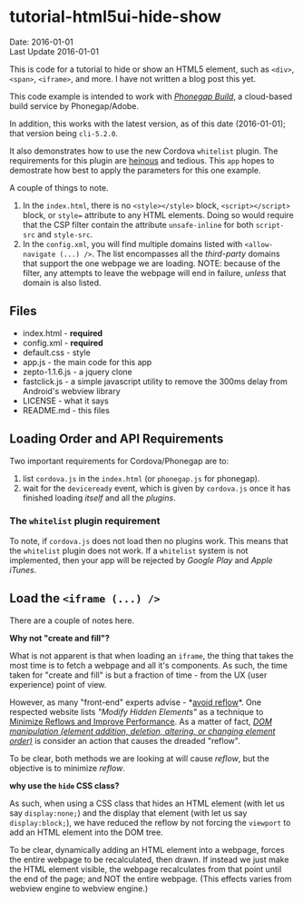 # tutorial-html5ui-hide-show #
Date: 2016-01-01<br>
Last Update 2016-01-01

This is code for a tutorial to hide or show an HTML5 element, such as `<div>`, `<span>`, `<iframe>`, and more. I have not written a blog post this yet.

This code example is intended to work with [*Phonegap Build*](https://build.phonegap.com/), a cloud-based build service by Phonegap/Adobe.

In addition, this works with the latest version, as of this date (2016-01-01); that version being `cli-5.2.0`.

It also demonstrates how to use the new Cordova `whitelist` plugin. The requirements for this plugin are [heinous](https://en.wiktionary.org/wiki/heinous#Adjective) and tedious. This `app` hopes to demostrate how best to apply the parameters for this one example.

A couple of things to note. 

1. In the `index.html`, there is no `<style></style>` block, `<script></script>` block, or `style=` attribute to any HTML elements. Doing so would require that the CSP filter contain the attribute `unsafe-inline` for both `script-src` and `style-src`.
2. In the `config.xml`, you will find multiple domains listed with `<allow-navigate (...) />`. The list encompasses all the *third-party* domains that support the one webpage we are loading. NOTE: because of the filter, any attempts to leave the webpage will end in failure, *unless* that domain is also listed.

## Files ##
- index.html - **required**
- config.xml - **required**
- default.css - style
- app.js - the main code for this app
- zepto-1.1.6.js - a jquery clone
- fastclick.js - a simple javascript utility to remove the 300ms delay from Android's webview library
- LICENSE - what it says
- README.md - this files

## Loading Order and API Requirements ##

Two important requirements for Cordova/Phonegap are to:

1. list `cordova.js` in the `index.html` (or `phonegap.js` for phonegap).
2. wait for the `deviceready` event, which is given by `cordova.js` once it has finished loading *itself* and all the *plugins*.

### The `whitelist` plugin requirement ##

To note, if `cordova.js` does not load then no plugins work. This means that the `whitelist` plugin does not work. If a `whitelist` system is not implemented, then your app will be rejected by *Google Play* and *Apple iTunes*.

## Load the `<iframe (...) />` ##

There are a couple of notes here.

**Why not "create and fill"?**

What is not apparent is that when loading an `iframe`, the thing that takes the most time is to fetch a webpage and all it's components. As such, the time taken for "create and fill" is but a fraction of time - from the UX (user experience) point of view.

However, as many "front-end" experts advise - \*[avoid reflow](https://www.google.com/search?q=html+front-end+avoid+reflow)\*. One respected website lists *"Modify Hidden Elements"* as a technique to [Minimize Reflows and Improve Performance](http://www.sitepoint.com/10-ways-minimize-reflows-improve-performance/). As a matter of fact, [*DOM manipulation (element addition, deletion, altering, or changing element order)*](http://frontendbabel.info/articles/webpage-rendering-101/) is consider an action that causes the dreaded "reflow".

To be clear, both methods we are looking at will cause *reflow*, but the objective is to minimize *reflow*.

**why use the `hide` CSS class?**

As such, when using a CSS class that hides an HTML element (with let us say `display:none;`) and the display that element (with let us say `display:block;`), we have reduced the reflow by not forcing the `viewport` to add an HTML element into the DOM tree. 

To be clear, dynamically adding an HTML element into a webpage, forces the entire webpage to be recalculated, then drawn. If instead we just make the HTML element visible, the webpage recalculates from that point until the end of the page; and NOT the entire webpage. (This effects varies from webview engine to webview engine.)
